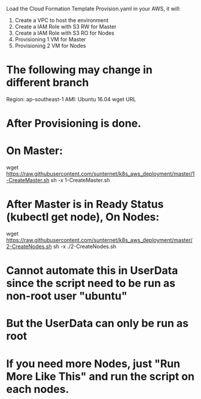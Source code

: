 Load the Cloud Formation Template Provision.yaml in your AWS, it will:
1. Create a VPC to host the environment
2. Create a IAM Role with S3 RW for Master
3. Create a IAM Role with S3 RO for Nodes
4. Provisioning 1 VM for Master
5. Provisioning 2 VM for Nodes

# The following may change in different branch
Region: ap-southeast-1
AMI: Ubuntu 16.04
wget URL

# After Provisioning is done.
# On Master:
wget https://raw.githubusercontent.com/sunternet/k8s_aws_deployment/master/1-CreateMaster.sh
sh -x 1-CreateMaster.sh

# After Master is in Ready Status (kubectl get node), On Nodes:
wget https://raw.githubusercontent.com/sunternet/k8s_aws_deployment/master/2-CreateNodes.sh
sh -x ./2-CreateNodes.sh

# Cannot automate this in UserData since the script need to be run as non-root user "ubuntu"
# But the UserData can only be run as root

# If you need more Nodes, just "Run More Like This" and run the script on each nodes.
